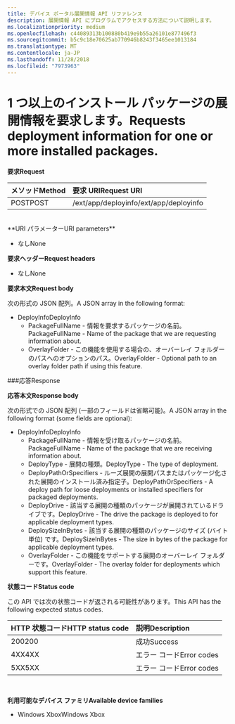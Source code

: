 ```yaml
---
title: デバイス ポータル展開情報 API リファレンス
description: 展開情報 API にプログラムでアクセスする方法について説明します。
ms.localizationpriority: medium
ms.openlocfilehash: c44089313b100880b419e9b55a26101e877496f3
ms.sourcegitcommit: b5c9c18e70625ab770946b8243f3465ee1013184
ms.translationtype: MT
ms.contentlocale: ja-JP
ms.lasthandoff: 11/28/2018
ms.locfileid: "7973963"
---
```

# <a name="requests-deployment-information-for-one-or-more-installed-packages"></a><span data-ttu-id="c39a8-103">1 つ以上のインストール パッケージの展開情報を要求します。</span><span class="sxs-lookup"><span data-stu-id="c39a8-103">Requests deployment information for one or more installed packages.</span></span>

**<span data-ttu-id="c39a8-104">要求</span><span class="sxs-lookup"><span data-stu-id="c39a8-104">Request</span></span>**

<span data-ttu-id="c39a8-105">メソッド</span><span class="sxs-lookup"><span data-stu-id="c39a8-105">Method</span></span>      | <span data-ttu-id="c39a8-106">要求 URI</span><span class="sxs-lookup"><span data-stu-id="c39a8-106">Request URI</span></span>
:------     | :------
<span data-ttu-id="c39a8-107">POST</span><span class="sxs-lookup"><span data-stu-id="c39a8-107">POST</span></span> | <span data-ttu-id="c39a8-108">/ext/app/deployinfo</span><span class="sxs-lookup"><span data-stu-id="c39a8-108">/ext/app/deployinfo</span></span>
<br />
**<span data-ttu-id="c39a8-109">URI パラメーター</span><span class="sxs-lookup"><span data-stu-id="c39a8-109">URI parameters</span></span>**

 - <span data-ttu-id="c39a8-110">なし</span><span class="sxs-lookup"><span data-stu-id="c39a8-110">None</span></span>

**<span data-ttu-id="c39a8-111">要求ヘッダー</span><span class="sxs-lookup"><span data-stu-id="c39a8-111">Request headers</span></span>**

- <span data-ttu-id="c39a8-112">なし</span><span class="sxs-lookup"><span data-stu-id="c39a8-112">None</span></span>

**<span data-ttu-id="c39a8-113">要求本文</span><span class="sxs-lookup"><span data-stu-id="c39a8-113">Request body</span></span>**

<span data-ttu-id="c39a8-114">次の形式の JSON 配列。</span><span class="sxs-lookup"><span data-stu-id="c39a8-114">A JSON array in the following format:</span></span>

* <span data-ttu-id="c39a8-115">DeployInfo</span><span class="sxs-lookup"><span data-stu-id="c39a8-115">DeployInfo</span></span>
  * <span data-ttu-id="c39a8-116">PackageFullName - 情報を要求するパッケージの名前。</span><span class="sxs-lookup"><span data-stu-id="c39a8-116">PackageFullName - Name of the package that we are requesting information about.</span></span>
  * <span data-ttu-id="c39a8-117">OverlayFolder - この機能を使用する場合の、オーバーレイ フォルダーのパスへのオプションのパス。</span><span class="sxs-lookup"><span data-stu-id="c39a8-117">OverlayFolder - Optional path to an overlay folder path if using this feature.</span></span>

###<a name="response"></a><span data-ttu-id="c39a8-118">応答</span><span class="sxs-lookup"><span data-stu-id="c39a8-118">Response</span></span>

**<span data-ttu-id="c39a8-119">応答本文</span><span class="sxs-lookup"><span data-stu-id="c39a8-119">Response body</span></span>**

<span data-ttu-id="c39a8-120">次の形式での JSON 配列 (一部のフィールドは省略可能)。</span><span class="sxs-lookup"><span data-stu-id="c39a8-120">A JSON array in the following format (some fields are optional):</span></span>

* <span data-ttu-id="c39a8-121">DeployInfo</span><span class="sxs-lookup"><span data-stu-id="c39a8-121">DeployInfo</span></span>
  * <span data-ttu-id="c39a8-122">PackageFullName - 情報を受け取るパッケージの名前。</span><span class="sxs-lookup"><span data-stu-id="c39a8-122">PackageFullName - Name of the package that we are receiving information about.</span></span>
  * <span data-ttu-id="c39a8-123">DeployType - 展開の種類。</span><span class="sxs-lookup"><span data-stu-id="c39a8-123">DeployType - The type of deployment.</span></span>
  * <span data-ttu-id="c39a8-124">DeployPathOrSpecifiers - ルーズ展開の展開パスまたはパッケージ化された展開のインストール済み指定子。</span><span class="sxs-lookup"><span data-stu-id="c39a8-124">DeployPathOrSpecifiers - A deploy path for loose deployments or installed specifiers for packaged deployments.</span></span>
  * <span data-ttu-id="c39a8-125">DeployDrive - 該当する展開の種類のパッケージが展開されているドライブです。</span><span class="sxs-lookup"><span data-stu-id="c39a8-125">DeployDrive - The drive the package is deployed to for applicable deployment types.</span></span>
  * <span data-ttu-id="c39a8-126">DeploySizeInBytes - 該当する展開の種類のパッケージのサイズ (バイト単位) です。</span><span class="sxs-lookup"><span data-stu-id="c39a8-126">DeploySizeInBytes - The size in bytes of the package for applicable deployment types.</span></span>
  * <span data-ttu-id="c39a8-127">OverlayFolder - この機能をサポートする展開のオーバーレイ フォルダーです。</span><span class="sxs-lookup"><span data-stu-id="c39a8-127">OverlayFolder - The overlay folder for deployments which support this feature.</span></span>

**<span data-ttu-id="c39a8-128">状態コード</span><span class="sxs-lookup"><span data-stu-id="c39a8-128">Status code</span></span>**

<span data-ttu-id="c39a8-129">この API では次の状態コードが返される可能性があります。</span><span class="sxs-lookup"><span data-stu-id="c39a8-129">This API has the following expected status codes.</span></span>

<span data-ttu-id="c39a8-130">HTTP 状態コード</span><span class="sxs-lookup"><span data-stu-id="c39a8-130">HTTP status code</span></span>      | <span data-ttu-id="c39a8-131">説明</span><span class="sxs-lookup"><span data-stu-id="c39a8-131">Description</span></span>
:------     | :-----
<span data-ttu-id="c39a8-132">200</span><span class="sxs-lookup"><span data-stu-id="c39a8-132">200</span></span> | <span data-ttu-id="c39a8-133">成功</span><span class="sxs-lookup"><span data-stu-id="c39a8-133">Success</span></span>
<span data-ttu-id="c39a8-134">4XX</span><span class="sxs-lookup"><span data-stu-id="c39a8-134">4XX</span></span> | <span data-ttu-id="c39a8-135">エラー コード</span><span class="sxs-lookup"><span data-stu-id="c39a8-135">Error codes</span></span>
<span data-ttu-id="c39a8-136">5XX</span><span class="sxs-lookup"><span data-stu-id="c39a8-136">5XX</span></span> | <span data-ttu-id="c39a8-137">エラー コード</span><span class="sxs-lookup"><span data-stu-id="c39a8-137">Error codes</span></span>
<br />

**<span data-ttu-id="c39a8-138">利用可能なデバイス ファミリ</span><span class="sxs-lookup"><span data-stu-id="c39a8-138">Available device families</span></span>**

* <span data-ttu-id="c39a8-139">Windows Xbox</span><span class="sxs-lookup"><span data-stu-id="c39a8-139">Windows Xbox</span></span>
